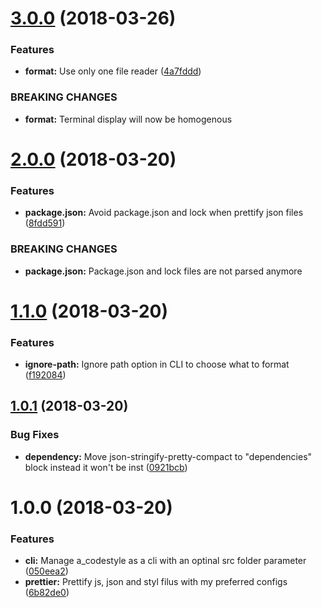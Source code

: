 <a name="3.0.0"></a>
# [3.0.0](https://github.com/Alexgalinier/a_codestyle/compare/v2.0.0...v3.0.0) (2018-03-26)


### Features

* **format:** Use only one file reader ([4a7fddd](https://github.com/Alexgalinier/a_codestyle/commit/4a7fddd))


### BREAKING CHANGES

* **format:** Terminal display will now be homogenous

<a name="2.0.0"></a>
# [2.0.0](https://github.com/Alexgalinier/a_codestyle/compare/v1.1.0...v2.0.0) (2018-03-20)


### Features

* **package.json:** Avoid package.json and lock when prettify json files ([8fdd591](https://github.com/Alexgalinier/a_codestyle/commit/8fdd591))


### BREAKING CHANGES

* **package.json:** Package.json and lock files are not parsed anymore

<a name="1.1.0"></a>
# [1.1.0](https://github.com/Alexgalinier/a_codestyle/compare/v1.0.1...v1.1.0) (2018-03-20)


### Features

* **ignore-path:** Ignore path option in CLI to choose what to format ([f192084](https://github.com/Alexgalinier/a_codestyle/commit/f192084))

<a name="1.0.1"></a>
## [1.0.1](https://github.com/Alexgalinier/a_codestyle/compare/v1.0.0...v1.0.1) (2018-03-20)


### Bug Fixes

* **dependency:** Move json-stringify-pretty-compact to "dependencies" block instead it won't be inst ([0921bcb](https://github.com/Alexgalinier/a_codestyle/commit/0921bcb))

<a name="1.0.0"></a>
# 1.0.0 (2018-03-20)


### Features

* **cli:** Manage a_codestyle as a cli with an optinal src folder parameter ([050eea2](https://github.com/Alexgalinier/a_codestyle/commit/050eea2))
* **prettier:** Prettify js, json and styl filus with my preferred configs ([6b82de0](https://github.com/Alexgalinier/a_codestyle/commit/6b82de0))
